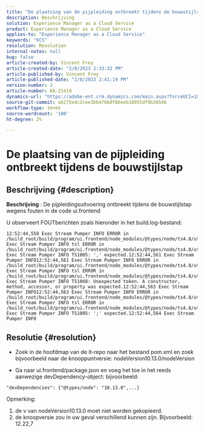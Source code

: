 ```yaml
---
title: "De plaatsing van de pijpleiding ontbreekt tijdens de bouwstijlstap"
description: Beschrijving
solution: Experience Manager as a Cloud Service
product: Experience Manager as a Cloud Service
applies-to: "Experience Manager as a Cloud Service"
keywords: "KCS"
resolution: Resolution
internal-notes: null
bug: false
article-created-by: Vincent Frey
article-created-date: "2/8/2023 2:33:32 PM"
article-published-by: Vincent Frey
article-published-date: "2/8/2023 2:41:19 PM"
version-number: 2
article-number: KA-21419
dynamics-url: "https://adobe-ent.crm.dynamics.com/main.aspx?forceUCI=1&pagetype=entityrecord&etn=knowledgearticle&id=11387d8d-bda7-ed11-aad1-6045bd006b4b"
source-git-commit: a6275e4c2cee3bb476bdf86eeb10955df9b3854b
workflow-type: tm+mt
source-wordcount: '100'
ht-degree: 2%

---
```


# De plaatsing van de pijpleiding ontbreekt tijdens de bouwstijlstap

## Beschrijving {#description}


<b>Beschrijving</b> : De pijpleidingsuitvoering ontbreekt tijdens de bouwstijlstap wegens fouten in de code ui.frontend

U observeert FOUTberichten zoals hieronder in het build.log-bestand:


```
12:52:44,558 Exec Stream Pumper INFO ERROR in /build_root/build/program/ui.frontend/node_modules/@types/node/ts4.8/util.d.ts12:52:44,559 Exec Stream Pumper INFO tsl ERROR in /build_root/build/program/ui.frontend/node_modules/@types/node/ts4.8/util.d.ts(1485,42)12:52:44,561 Exec Stream Pumper INFO TS1005: ',' expected.12:52:44,561 Exec Stream Pumper INFO12:52:44,561 Exec Stream Pumper INFO ERROR in /build_root/build/program/ui.frontend/node_modules/@types/node/ts4.8/util.d.ts12:52:44,562 Exec Stream Pumper INFO tsl ERROR in /build_root/build/program/ui.frontend/node_modules/@types/node/ts4.8/util.d.ts(1485,44)12:52:44,563 Exec Stream Pumper INFO TS1068: Unexpected token. A constructor, method, accessor, or property was expected.12:52:44,563 Exec Stream Pumper INFO12:52:44,563 Exec Stream Pumper INFO ERROR in /build_root/build/program/ui.frontend/node_modules/@types/node/ts4.8/util.d.ts12:52:44,564 Exec Stream Pumper INFO tsl ERROR in /build_root/build/program/ui.frontend/node_modules/@types/node/ts4.8/util.d.ts(1485,57)12:52:44,564 Exec Stream Pumper INFO TS1005: ';' expected.12:52:44,564 Exec Stream Pumper INFO
```



## Resolutie {#resolution}


- Zoek in de hoofdmap van de it-repo naar het bestand pom.xml en zoek bijvoorbeeld naar de knooppuntversie: nodeVersion10.13.0/nodeVersion

- Ga naar ui.frontend/package.json en voeg het toe in het reeds aanwezige devDependency-object: bijvoorbeeld:


```
"devDependencies": {"@types/node": "10.13.0",...}
```


Opmerking:
1. de v van nodeVersion10.13.0 moet niet worden gekopieerd.
2. de knoopversie zou in uw geval verschillend kunnen zijn. Bijvoorbeeld: 12.22,7
